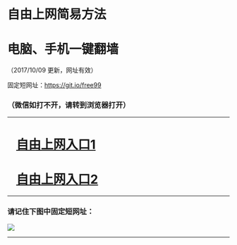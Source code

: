 ﻿# 自由上网简易方法

# 电脑、手机一键翻墙

（2017/10/09 更新，网址有效）

固定短网址：https://git.io/free99

### （微信如打不开，请转到浏览器打开）


***





# &nbsp;&nbsp; <a href="http://ft3231014814.fwq-tz-1001.info/fwqtz01.html?t=100900112003 " target="_blank">自由上网入口1</a>
# &nbsp;&nbsp; <a href="http://ft2448124921.fwq-tz-1002.info/fwqtz02.html?t=100900116006 " target="_blank">自由上网入口2</a>
***

### 请记住下图中固定短网址：

<img src="https://s3-us-west-2.amazonaws.com/fwq-1001/yjfq-20170905okok.png" /> 


***

